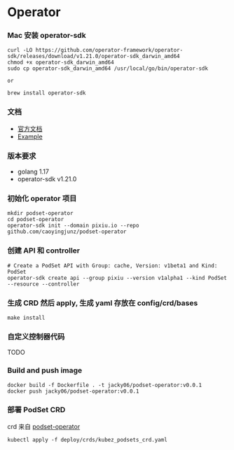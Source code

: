 # Operator

### Mac 安装 operator-sdk

```
curl -LO https://github.com/operator-framework/operator-sdk/releases/download/v1.21.0/operator-sdk_darwin_amd64
chmod +x operator-sdk_darwin_amd64
sudo cp operator-sdk_darwin_amd64 /usr/local/go/bin/operator-sdk

or

brew install operator-sdk
```

### 文档
* [官方文档](https://sdk.operatorframework.io/docs/building-operators/golang/quickstart/)
* [Example](http://www.dockone.io/article/8733)

### 版本要求
- golang 1.17
- operator-sdk v1.21.0

### 初始化 operator 项目
```
mkdir podset-operator
cd podset-operator
operator-sdk init --domain pixiu.io --repo github.com/caoyingjunz/podset-operator
```

### 创建 API 和 controller
```
# Create a PodSet API with Group: cache, Version: v1beta1 and Kind: PodSet
operator-sdk create api --group pixiu --version v1alpha1 --kind PodSet --resource --controller
```

### 生成 CRD 然后 apply, 生成 yaml 存放在 config/crd/bases
```
make install
```

### 自定义控制器代码
TODO

### Build and push image
```
docker build -f Dockerfile . -t jacky06/podset-operator:v0.0.1
docker push jacky06/podset-operator:v0.0.1
```

### 部署 PodSet CRD

crd 来自 [podset-operator](https://github.com/caoyingjunz/podset-operator/tree/master/config/crd)

```
kubectl apply -f deploy/crds/kubez_podsets_crd.yaml
```
